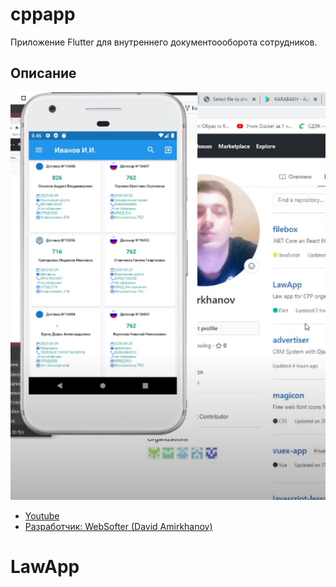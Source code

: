 # cppapp

Приложение Flutter для внутреннего документоооборота сотрудников.

## Описание
![image](screen.png)
- [Youtube](https://youtu.be/AO9Fcpp1grA)
- [Разработчик: WebSofter (David Amirkhanov)](https://wsofter.ru)
# LawApp
